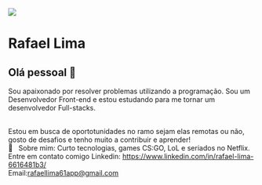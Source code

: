 <img width="auto" src="https://github.com/tgmarinho/tgmarinho/blob/master/banner.png">

# Rafael Lima

## Olá pessoal 👋
Sou apaixonado por resolver problemas utilizando a programação.
Sou um Desenvolvedor Front-end e estou estudando para me tornar um desenvolvedor Full-stacks.

<br>Estou em busca de oportotunidades no ramo sejam elas remotas ou não, gosto de desafios e tenho muito a contribuir e aprender!
<br> 💬  &nbsp; Sobre mim: Curto tecnologias, games CS:GO, LoL e seriados no Netflix.
<br>Entre em contato comigo Linkedin: https://www.linkedin.com/in/rafael-lima-6616481b3/ 
<br>Email:rafaellima61app@gmail.com
